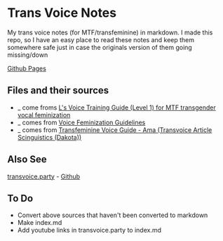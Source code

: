 # Trans Voice Notes
My trans voice notes (for MTF/transfeminine) in markdown. I made this repo, so I have an easy place to read these notes and keep them somewhere safe just in case the originals version of them going missing/down

[Github Pages](https://cutthroat78.github.io/Trans-Voice-Notes/)

## Files and their sources
- _ come froms [L's Voice Training Guide (Level 1) for MTF transgender vocal feminization](https://www.reddit.com/r/transvoice/comments/d3clhe/ls_voice_training_guide_level_1_for_mtf/)
- _ comes from [Voice Feminization Guidelines](https://docs.google.com/document/d/1ZE5q1xZMp2kCaB1VE0Tt6yIg70aghALkvGmfLN9zG6c/edit#heading=h.6n818ckiq8ss)
- _ comes from [Transfeminine Voice Guide - Ama (Transvoice Article Scinguistics (Dakota))](https://docs.google.com/document/d/1j_-8dndFzKTX0xBSF15ZEJWdw958ryh0IPKq1sz8p04/edit)

## Also See
[transvoice.party](https://transvoice.party/) - [Github](https://github.com/j0lol/transvoice.party/)

## To Do
- Convert above sources that haven't been converted to markdown
- Make index.md
- Add youtube links in transvoice.party to index.md

